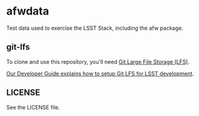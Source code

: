 afwdata
=======

Test data used to exercise the LSST Stack, including the afw package.


git-lfs
-------

To clone and use this repository, you'll need [Git Large File Storage (LFS)](https://git-lfs.github.com/).

[Our Developer Guide explains how to setup Git LFS for LSST development](http://developer.lsst.io/en/latest/tools/git_lfs.html).


LICENSE
-------

See the LICENSE file.
